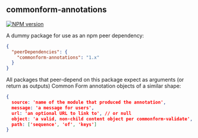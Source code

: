 commonform-annotations
---------------------

[![NPM version](https://img.shields.io/npm/v/commonform-annotations.svg)](https://www.npmjs.com/package/commonform-annotations)

A dummy package for use as an npm peer dependency:

```json
{
  "peerDependencies": {
	"commonform-annotations": "1.x"
  }
}
```

All packages that peer-depend on this package expect as arguments (or return as outputs) Common Form annotation objects of a similar shape:

```json
{
  source: 'name of the module that produced the annotation',
  message: 'a message for users',
  url: 'an optional URL to link to', // or null
  object: 'a valid, non-child content object per commonform-validate',
  path: ['sequence', 'of', 'keys']
}
